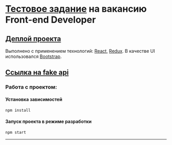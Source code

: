 # [Тестовое задание](https://docs.google.com/document/d/1PFafdSZ2PcQLRtAyotvIupDmpGZ_6DnN9Q1kk0ogJm4/edit#) на вакансию Front-end Developer
## [Деплой проекта](https://nvmle.github.io/personal_page_TakeoffStaf/)
Выполнено с применением технологий: [React](https://ru.reactjs.org/), [Redux](https://redux.js.org/). В качестве UI использовался [Bootstrap](https://getbootstrap.com/).
## [Ссылка на fake api](https://my-json-server.typicode.com/nvmle/personal_page_TakeoffStaf/)
### Работа с проектом:
#### Установка зависимостей
```
npm install
```
#### Запуск проекта в режиме разработки
```
npm start
```
---
